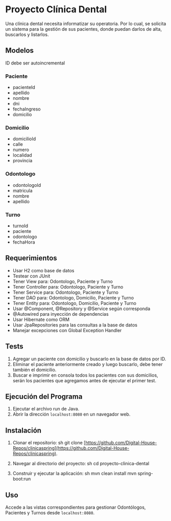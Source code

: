 # Proyecto Clínica Dental

Una clínica dental necesita informatizar su operatoria. Por lo cual, se solicita un sistema para la gestión de sus
pacientes, donde puedan darlos de alta, buscarlos y listarlos.

## Modelos

ID debe ser autoincremental

### Paciente

- pacienteId
- apellido
- nombre
- dni
- fechaIngreso
- domicilio

### Domicilio

- domicilioId
- calle
- numero
- localidad
- provincia

### Odontologo

- odontologoId
- matricula
- nombre
- apellido

### Turno

- turnoId
- paciente
- odontologo
- fechaHora

## Requerimientos

- Usar H2 como base de datos
- Testear con JUnit
- Tener View para: Odontologo, Paciente y Turno
- Tener Controller para: Odontologo, Paciente y Turno
- Tener Service para: Odontologo, Paciente y Turno
- Tener DAO para: Odontologo, Domicilio, Paciente y Turno
- Tener Entity para: Odontologo, Domicilio, Paciente y Turno
- Usar @Component, @Repository y @Service según corresponda
- @Autowired para inyección de dependencias
- Usar Hibernate como ORM
- Usar JpaRepositories para las consultas a la base de datos
- Manejar excepciones con Global Exception Handler

## Tests

1. Agregar un paciente con domicilio y buscarlo en la base de datos por ID.
2. Eliminar el paciente anteriormente creado y luego buscarlo, debe tener también el domicilio.
3. Buscar e imprimir en consola todos los pacientes con sus domicilios, serán los pacientes que agregamos antes de
   ejecutar el primer test.

## Ejecución del Programa

1. Ejecutar el archivo run de Java.
2. Abrir la dirección `localhost:8080` en un navegador web.

## Instalación

1. Clonar el repositorio:
   sh
   git
   clone [https://github.com/Digital-House-Repos/clinicaspring](https://github.com/Digital-House-Repos/clinicaspring).

2. Navegar al directorio del proyecto:
   sh
   cd proyecto-clinica-dental

3. Construir y ejecutar la aplicación:
   sh
   mvn clean install
   mvn spring-boot:run

## Uso

Accede a las vistas correspondientes para gestionar Odontólogos, Pacientes y Turnos desde `localhost:8080`.
